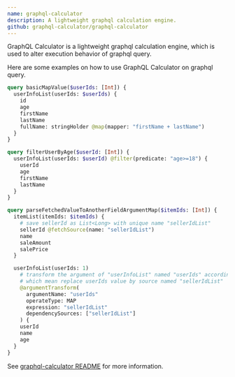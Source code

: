 ```yaml
---
name: graphql-calculator
description: A lightweight graphql calculation engine.
github: graphql-calculator/graphql-calculator
---
```


GraphQL Calculator is a lightweight graphql calculation engine,
which is used to alter execution behavior of graphql query.

Here are some examples on how to use GraphQL Calculator on graphql query.

```graphql
query basicMapValue($userIds: [Int]) {
  userInfoList(userIds: $userIds) {
    id
    age
    firstName
    lastName
    fullName: stringHolder @map(mapper: "firstName + lastName")
  }
}

query filterUserByAge($userId: [Int]) {
  userInfoList(userIds: $userId) @filter(predicate: "age>=18") {
    userId
    age
    firstName
    lastName
  }
}

query parseFetchedValueToAnotherFieldArgumentMap($itemIds: [Int]) {
  itemList(itemIds: $itemIds) {
    # save sellerId as List<Long> with unique name "sellerIdList"
    sellerId @fetchSource(name: "sellerIdList")
    name
    saleAmount
    salePrice
  }

  userInfoList(userIds: 1)
    # transform the argument of "userInfoList" named "userIds" according to expression "sellerIdList" and expression argument,
    # which mean replace userIds value by source named "sellerIdList"
    @argumentTransform(
      argumentName: "userIds"
      operateType: MAP
      expression: "sellerIdList"
      dependencySources: ["sellerIdList"]
    ) {
    userId
    name
    age
  }
}
```

See [graphql-calculator README](https://github.com/graphql-calculator/graphql-calculator) for more information.
